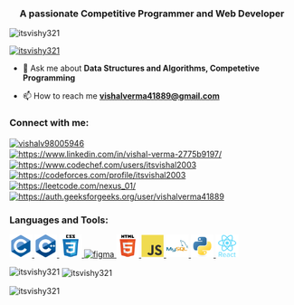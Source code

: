 <h3 align="center">A passionate Competitive Programmer and Web Developer</h3>

<p align="left"> <img src="https://komarev.com/ghpvc/?username=itsvishy321&label=Profile%20views&color=0e75b6&style=flat" alt="itsvishy321" /> </p>

<p align="left"> <a href="https://github.com/ryo-ma/github-profile-trophy"><img src="https://github-profile-trophy.vercel.app/?username=itsvishy321" alt="itsvishy321" /></a> </p>

- 💬 Ask me about **Data Structures and Algorithms, Competetive Programming**

- 📫 How to reach me **vishalverma41889@gmail.com**

<h3 align="left">Connect with me:</h3>
<p align="left">
<a href="https://twitter.com/vishalv98005946" target="blank"><img align="center" src="https://raw.githubusercontent.com/rahuldkjain/github-profile-readme-generator/master/src/images/icons/Social/twitter.svg" alt="vishalv98005946" height="30" width="40" /></a>
<a href="https://linkedin.com/in/https://www.linkedin.com/in/vishal-verma-2775b9197/" target="blank"><img align="center" src="https://raw.githubusercontent.com/rahuldkjain/github-profile-readme-generator/master/src/images/icons/Social/linked-in-alt.svg" alt="https://www.linkedin.com/in/vishal-verma-2775b9197/" height="30" width="40" /></a>
<a href="https://www.codechef.com/users/https://www.codechef.com/users/itsvishal2003" target="blank"><img align="center" src="https://cdn.jsdelivr.net/npm/simple-icons@3.1.0/icons/codechef.svg" alt="https://www.codechef.com/users/itsvishal2003" height="30" width="40" /></a>
<a href="https://codeforces.com/profile/https://codeforces.com/profile/itsvishal2003" target="blank"><img align="center" src="https://raw.githubusercontent.com/rahuldkjain/github-profile-readme-generator/master/src/images/icons/Social/codeforces.svg" alt="https://codeforces.com/profile/itsvishal2003" height="30" width="40" /></a>
<a href="https://www.leetcode.com/https://leetcode.com/nexus_01/" target="blank"><img align="center" src="https://raw.githubusercontent.com/rahuldkjain/github-profile-readme-generator/master/src/images/icons/Social/leet-code.svg" alt="https://leetcode.com/nexus_01/" height="30" width="40" /></a>
<a href="https://auth.geeksforgeeks.org/user/https://auth.geeksforgeeks.org/user/vishalverma41889" target="blank"><img align="center" src="https://raw.githubusercontent.com/rahuldkjain/github-profile-readme-generator/master/src/images/icons/Social/geeks-for-geeks.svg" alt="https://auth.geeksforgeeks.org/user/vishalverma41889" height="30" width="40" /></a>
</p>

<h3 align="left">Languages and Tools:</h3>
<p align="left"> <a href="https://www.cprogramming.com/" target="_blank" rel="noreferrer"> <img src="https://raw.githubusercontent.com/devicons/devicon/master/icons/c/c-original.svg" alt="c" width="40" height="40"/> </a> <a href="https://www.w3schools.com/cpp/" target="_blank" rel="noreferrer"> <img src="https://raw.githubusercontent.com/devicons/devicon/master/icons/cplusplus/cplusplus-original.svg" alt="cplusplus" width="40" height="40"/> </a> <a href="https://www.w3schools.com/css/" target="_blank" rel="noreferrer"> <img src="https://raw.githubusercontent.com/devicons/devicon/master/icons/css3/css3-original-wordmark.svg" alt="css3" width="40" height="40"/> </a> <a href="https://www.figma.com/" target="_blank" rel="noreferrer"> <img src="https://www.vectorlogo.zone/logos/figma/figma-icon.svg" alt="figma" width="40" height="40"/> </a> <a href="https://www.w3.org/html/" target="_blank" rel="noreferrer"> <img src="https://raw.githubusercontent.com/devicons/devicon/master/icons/html5/html5-original-wordmark.svg" alt="html5" width="40" height="40"/> </a> <a href="https://developer.mozilla.org/en-US/docs/Web/JavaScript" target="_blank" rel="noreferrer"> <img src="https://raw.githubusercontent.com/devicons/devicon/master/icons/javascript/javascript-original.svg" alt="javascript" width="40" height="40"/> </a> <a href="https://www.mysql.com/" target="_blank" rel="noreferrer"> <img src="https://raw.githubusercontent.com/devicons/devicon/master/icons/mysql/mysql-original-wordmark.svg" alt="mysql" width="40" height="40"/> </a> <a href="https://www.python.org" target="_blank" rel="noreferrer"> <img src="https://raw.githubusercontent.com/devicons/devicon/master/icons/python/python-original.svg" alt="python" width="40" height="40"/> </a> <a href="https://reactjs.org/" target="_blank" rel="noreferrer"> <img src="https://raw.githubusercontent.com/devicons/devicon/master/icons/react/react-original-wordmark.svg" alt="react" width="40" height="40"/> </a> </p>

<p><img align="left" src="https://github-readme-stats.vercel.app/api/top-langs?username=itsvishy321&show_icons=true&locale=en&layout=compact" alt="itsvishy321" /></p>

<p>&nbsp;<img align="center" src="https://github-readme-stats.vercel.app/api?username=itsvishy321&show_icons=true&locale=en" alt="itsvishy321" /></p>

<p><img align="center" src="https://github-readme-streak-stats.herokuapp.com/?user=itsvishy321&" alt="itsvishy321" /></p>
